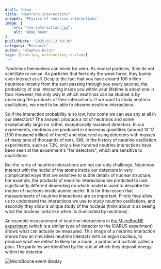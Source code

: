 ```yaml
---
draft: false
title: "Neutrino interactions"
snippet: "Physics of neutrino interactions"
image: {
    src: "/nu-interaction.jpg",
    alt: "DUNE beam"
}
publishDate: "2025-02-13 09:26"
category: "Research"
author: "Stephen Dolan"
tags: [neutrino, onteraction, nucleus]
---
```

​
Neutrinos themselves can never be seen. As neutral particles, they do not scintillate or ionise. As particles that feel only the weak force, they barely even interact at all. Despite the fact that you have around 100 trillion neutrinos (mostly from the sun) passing through you every second, the probability of one interacting inside you within your lifetime is about one in four. However, the only way in which neutrinos can be studied is by observing the products of their interactions. If we want to study neutrino oscillations, we need to be able to observe neutrino interactions. 

So if the interaction probability is so low, how come we can see any at all in our detectors? The answer: produce a lot of neutrinos and some exceptionally large (or rather, exceptionally massive) detectors. In our experiments, neutrinos are produced in enormous quantities (around $10ˆ{17}$ [100 thousand trillion] of them!) and observed using detectors with masses of many tens of thousands of tons. Still, in the history of neutrino oscillation experiments, such as T2K, only a few hundred neutrino interactions have been seen at the experiment's "far detectors", which are sensitive to oscillations. 

But the rarity of neutrino interactions are not our only challenge. Neutrinos interact with the nuclei of the atoms inside our detectors in very complicated ways that are sensitive to subtle details of nuclear structure. For example, the products of neutrino interactions are predicted to look significantly different depending on which model is used to describe the motion of nucleons inside atomic nuclei. It is for this reason that measurements of neutrino interactions are so important. Firstly they allow us to understand the interactions we use to study neutrino oscillations, and secondly they allow a unique study of the nucleus (think about is as seeing what the nucleus looks like when its illuminated by neutrinos).

An example measurement of neutrino interactions in [the MicroBooNE experiment](https://microboone.fnal.gov/) (which is a similar type of detector to the ICARUS experiment) shows what can actually be measured. This image of a neutrino interaction shows how an (invisible) neutrino interacts with an argon nucleus, to produce what we detect to likely be a muon, a proton and particle called a pion. The particles are identified by the rate at which they deposit energy within the detector.

![MicroBoone event display](https://news.fnal.gov/wp-content/uploads/2018/06/MicroBooNE-image-Neutrino-2018.jpg)
